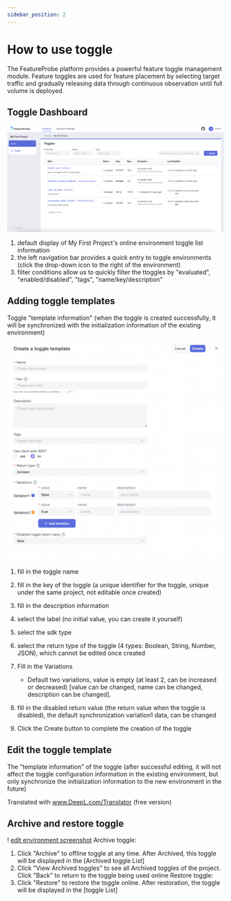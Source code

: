 ```yaml
---
sidebar_position: 2
---
```


# How to use toggle

The FeatureProbe platform provides a powerful feature toggle management module. Feature toggles are used for feature placement by selecting target traffic and gradually releasing data through continuous observation until full volume is deployed.
## Toggle Dashboard

![toggles screenshot](../../../pictures/toggles_en.png)

1. default display of My First Project's online environment toggle list information
2. the left navigation bar provides a quick entry to toggle environments (click the drop-down icon to the right of the environment)
3. filter conditions allow us to quickly filter the ttoggles by "evaluated", "enabled/disabled", "tags", "name/key/description"

## Adding toggle templates
Toggle "template information" (when the toggle is created successfully, it will be synchronized with the initialization information of the existing environment)

![create toggle screenshot](../../../pictures/create_toggle_en.png)

1. fill in the toggle name
2. fill in the key of the toggle (a unique identifier for the toggle, unique under the same project, not editable once created)
3. fill in the description information
4. select the label (no initial value, you can create it yourself)
5. select the sdk type
6. select the return type of the toggle (4 types: Boolean, String, Number, JSON), which cannot be edited once created
7. Fill in the Variations
    - Default two variations, value is empty (at least 2, can be increased or decreased) [value can be changed, name can be changed, description can be changed].

8. fill in the disabled return value (the return value when the toggle is disabled), the default synchronization variation1 data, can be changed
9. Click the Create button to complete the creation of the toggle

## Edit the toggle template
The "template information" of the toggle (after successful editing, it will not affect the toggle configuration information in the existing environment, but only synchronize the initialization information to the new environment in the future)

Translated with www.DeepL.com/Translator (free version)

## Archive and restore toggle

! [edit environment screenshot](../../../pictures/archived_toggle_en.png)
Archive toggle:
1. Click "Archive" to offline toggle at any time. After Archived, this toggle will be displayed in the [Archived toggle List]
2. Click "View Archived toggles" to see all Archived toggles of the project. Click "Back" to return to the toggle being used online
Restore toggle:
1. Click "Restore" to restore the toggle online. After restoration, the toggle will be displayed in the [toggle List]